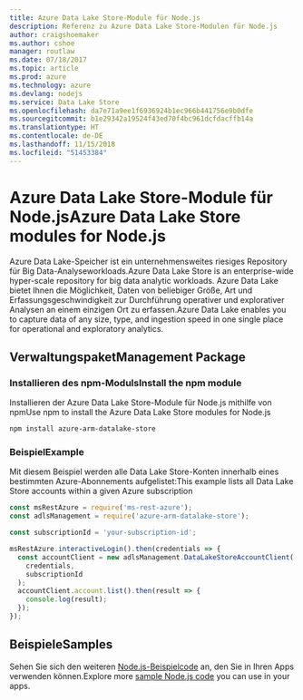 ```yaml
---
title: Azure Data Lake Store-Module für Node.js
description: Referenz zu Azure Data Lake Store-Modulen für Node.js
author: craigshoemaker
ms.author: cshoe
manager: routlaw
ms.date: 07/18/2017
ms.topic: article
ms.prod: azure
ms.technology: azure
ms.devlang: nodejs
ms.service: Data Lake Store
ms.openlocfilehash: da7e71a9ee1f6936924b1ec966b441756e9b0dfe
ms.sourcegitcommit: b1e29342a19524f43ed70f4bc961dcfdacffb14a
ms.translationtype: HT
ms.contentlocale: de-DE
ms.lasthandoff: 11/15/2018
ms.locfileid: "51453384"
---
```

# <a name="azure-data-lake-store-modules-for-nodejs"></a><span data-ttu-id="9275f-103">Azure Data Lake Store-Module für Node.js</span><span class="sxs-lookup"><span data-stu-id="9275f-103">Azure Data Lake Store modules for Node.js</span></span>

<span data-ttu-id="9275f-104">Azure Data Lake-Speicher ist ein unternehmensweites riesiges Repository für Big Data-Analyseworkloads.</span><span class="sxs-lookup"><span data-stu-id="9275f-104">Azure Data Lake Store is an enterprise-wide hyper-scale repository for big data analytic workloads.</span></span> <span data-ttu-id="9275f-105">Azure Data Lake bietet Ihnen die Möglichkeit, Daten von beliebiger Größe, Art und Erfassungsgeschwindigkeit zur Durchführung operativer und explorativer Analysen an einem einzigen Ort zu erfassen.</span><span class="sxs-lookup"><span data-stu-id="9275f-105">Azure Data Lake enables you to capture data of any size, type, and ingestion speed in one single place for operational and exploratory analytics.</span></span>

## <a name="management-package"></a><span data-ttu-id="9275f-106">Verwaltungspaket</span><span class="sxs-lookup"><span data-stu-id="9275f-106">Management Package</span></span>

### <a name="install-the-npm-module"></a><span data-ttu-id="9275f-107">Installieren des npm-Moduls</span><span class="sxs-lookup"><span data-stu-id="9275f-107">Install the npm module</span></span>

<span data-ttu-id="9275f-108">Installieren der Azure Data Lake Store-Module für Node.js mithilfe von npm</span><span class="sxs-lookup"><span data-stu-id="9275f-108">Use npm to install the Azure Data Lake Store modules for Node.js</span></span>

```bash
npm install azure-arm-datalake-store
```

### <a name="example"></a><span data-ttu-id="9275f-109">Beispiel</span><span class="sxs-lookup"><span data-stu-id="9275f-109">Example</span></span>

<span data-ttu-id="9275f-110">Mit diesem Beispiel werden alle Data Lake Store-Konten innerhalb eines bestimmten Azure-Abonnements aufgelistet:</span><span class="sxs-lookup"><span data-stu-id="9275f-110">This example lists all Data Lake Store accounts within a given Azure subscription</span></span>

```javascript
const msRestAzure = require('ms-rest-azure');
const adlsManagement = require('azure-arm-datalake-store');

const subscriptionId = 'your-subscription-id';

msRestAzure.interactiveLogin().then(credentials => {
  const accountClient = new adlsManagement.DataLakeStoreAccountClient(
    credentials,
    subscriptionId
  );
  accountClient.account.list().then(result => {
    console.log(result);
  });
});
```

## <a name="samples"></a><span data-ttu-id="9275f-111">Beispiele</span><span class="sxs-lookup"><span data-stu-id="9275f-111">Samples</span></span>

<span data-ttu-id="9275f-112">Sehen Sie sich den weiteren [Node.js-Beispielcode](https://azure.microsoft.com/resources/samples/?platform=nodejs) an, den Sie in Ihren Apps verwenden können.</span><span class="sxs-lookup"><span data-stu-id="9275f-112">Explore more [sample Node.js code](https://azure.microsoft.com/resources/samples/?platform=nodejs) you can use in your apps.</span></span>
